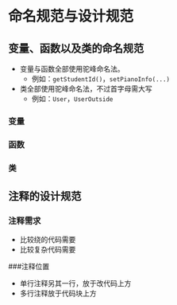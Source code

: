 # 命名规范与设计规范

## 变量、函数以及类的命名规范

* 变量与函数全部使用驼峰命名法。
  * 例如：`getStudentId()`，`setPianoInfo(...)`
* 类全部使用驼峰命名法，不过首字母需大写
  * 例如：`User`，`UserOutside`

### 变量

### 函数

### 类

## 注释的设计规范

### 注释需求

* 比较绕的代码需要
* 比较复杂代码需要

###注释位置

* 单行注释另其一行，放于改代码上方
* 多行注释放于代码块上方

